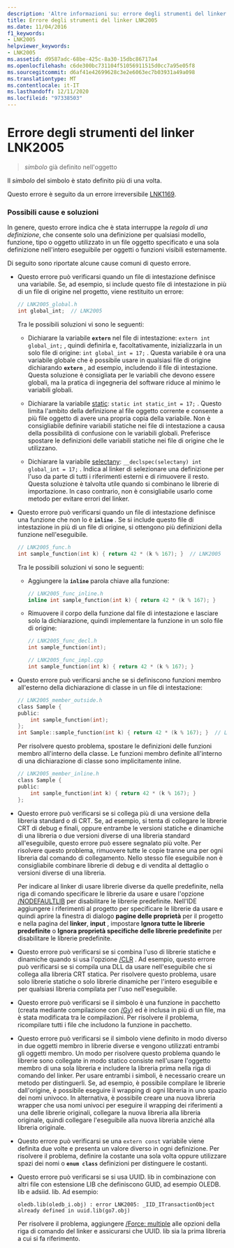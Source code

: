 ```yaml
---
description: 'Altre informazioni su: errore degli strumenti del linker LNK2005'
title: Errore degli strumenti del linker LNK2005
ms.date: 11/04/2016
f1_keywords:
- LNK2005
helpviewer_keywords:
- LNK2005
ms.assetid: d9587adc-68be-425c-8a30-15dbc86717a4
ms.openlocfilehash: c6de300bc731104f51056911515d0cc7a95e05f8
ms.sourcegitcommit: d6af41e42699628c3e2e6063ec7b03931a49a098
ms.translationtype: MT
ms.contentlocale: it-IT
ms.lasthandoff: 12/11/2020
ms.locfileid: "97338503"
---
```

# <a name="linker-tools-error-lnk2005"></a>Errore degli strumenti del linker LNK2005

> *simbolo* già definito nell'oggetto

Il *simbolo* del simbolo è stato definito più di una volta.

Questo errore è seguito da un errore irreversibile [LNK1169](../../error-messages/tool-errors/linker-tools-error-lnk1169.md).

### <a name="possible-causes-and-solutions"></a>Possibili cause e soluzioni

In genere, questo errore indica che è stata interruppe la *regola di una definizione*, che consente solo una definizione per qualsiasi modello, funzione, tipo o oggetto utilizzato in un file oggetto specificato e una sola definizione nell'intero eseguibile per oggetti o funzioni visibili esternamente.

Di seguito sono riportate alcune cause comuni di questo errore.

- Questo errore può verificarsi quando un file di intestazione definisce una variabile. Se, ad esempio, si include questo file di intestazione in più di un file di origine nel progetto, viene restituito un errore:

    ```h
    // LNK2005_global.h
    int global_int;  // LNK2005
    ```

   Tra le possibili soluzioni vi sono le seguenti:

  - Dichiarare la variabile **`extern`** nel file di intestazione: `extern int global_int;` , quindi definirla e, facoltativamente, inizializzarla in un solo file di origine: `int global_int = 17;` . Questa variabile è ora una variabile globale che è possibile usare in qualsiasi file di origine dichiarando **`extern`** , ad esempio, includendo il file di intestazione. Questa soluzione è consigliata per le variabili che devono essere globali, ma la pratica di ingegneria del software riduce al minimo le variabili globali.

  - Dichiarare la variabile [static](../../cpp/storage-classes-cpp.md#static): `static int static_int = 17;` . Questo limita l'ambito della definizione al file oggetto corrente e consente a più file oggetto di avere una propria copia della variabile. Non è consigliabile definire variabili statiche nei file di intestazione a causa della possibilità di confusione con le variabili globali. Preferisce spostare le definizioni delle variabili statiche nei file di origine che le utilizzano.

  - Dichiarare la variabile [selectany](../../cpp/selectany.md): `__declspec(selectany) int global_int = 17;` . Indica al linker di selezionare una definizione per l'uso da parte di tutti i riferimenti esterni e di rimuovere il resto. Questa soluzione è talvolta utile quando si combinano le librerie di importazione. In caso contrario, non è consigliabile usarlo come metodo per evitare errori del linker.

- Questo errore può verificarsi quando un file di intestazione definisce una funzione che non lo è **`inline`** . Se si include questo file di intestazione in più di un file di origine, si ottengono più definizioni della funzione nell'eseguibile.

    ```h
    // LNK2005_func.h
    int sample_function(int k) { return 42 * (k % 167); }  // LNK2005
    ```

   Tra le possibili soluzioni vi sono le seguenti:

  - Aggiungere la **`inline`** parola chiave alla funzione:

    ```h
    // LNK2005_func_inline.h
    inline int sample_function(int k) { return 42 * (k % 167); }
    ```

  - Rimuovere il corpo della funzione dal file di intestazione e lasciare solo la dichiarazione, quindi implementare la funzione in un solo file di origine:

    ```h
    // LNK2005_func_decl.h
    int sample_function(int);
    ```

    ```cpp
    // LNK2005_func_impl.cpp
    int sample_function(int k) { return 42 * (k % 167); }
    ```

- Questo errore può verificarsi anche se si definiscono funzioni membro all'esterno della dichiarazione di classe in un file di intestazione:

    ```h
    // LNK2005_member_outside.h
    class Sample {
    public:
        int sample_function(int);
    };
    int Sample::sample_function(int k) { return 42 * (k % 167); }  // LNK2005
    ```

   Per risolvere questo problema, spostare le definizioni delle funzioni membro all'interno della classe. Le funzioni membro definite all'interno di una dichiarazione di classe sono implicitamente inline.

    ```h
    // LNK2005_member_inline.h
    class Sample {
    public:
        int sample_function(int k) { return 42 * (k % 167); }
    };
    ```

- Questo errore può verificarsi se si collega più di una versione della libreria standard o di CRT. Se, ad esempio, si tenta di collegare le librerie CRT di debug e finali, oppure entrambe le versioni statiche e dinamiche di una libreria o due versioni diverse di una libreria standard all'eseguibile, questo errore può essere segnalato più volte. Per risolvere questo problema, rimuovere tutte le copie tranne una per ogni libreria dal comando di collegamento. Nello stesso file eseguibile non è consigliabile combinare librerie di debug e di vendita al dettaglio o versioni diverse di una libreria.

   Per indicare al linker di usare librerie diverse da quelle predefinite, nella riga di comando specificare le librerie da usare e usare l'opzione [/NODEFAULTLIB](../../build/reference/nodefaultlib-ignore-libraries.md) per disabilitare le librerie predefinite. Nell'IDE aggiungere i riferimenti al progetto per specificare le librerie da usare e quindi aprire la finestra di dialogo **pagine delle proprietà** per il progetto e nella pagina del **linker**, **input** , impostare **Ignora tutte le librerie predefinite** o **Ignora proprietà specifiche delle librerie predefinite** per disabilitare le librerie predefinite.

- Questo errore può verificarsi se si combina l'uso di librerie statiche e dinamiche quando si usa l'opzione [/CLR](../../build/reference/clr-common-language-runtime-compilation.md) . Ad esempio, questo errore può verificarsi se si compila una DLL da usare nell'eseguibile che si collega alla libreria CRT statica. Per risolvere questo problema, usare solo librerie statiche o solo librerie dinamiche per l'intero eseguibile e per qualsiasi libreria compilata per l'uso nell'eseguibile.

- Questo errore può verificarsi se il simbolo è una funzione in pacchetto (creata mediante compilazione con [/Gy](../../build/reference/gy-enable-function-level-linking.md)) ed è inclusa in più di un file, ma è stata modificata tra le compilazioni. Per risolvere il problema, ricompilare tutti i file che includono la funzione in pacchetto.

- Questo errore può verificarsi se il simbolo viene definito in modo diverso in due oggetti membro in librerie diverse e vengono utilizzati entrambi gli oggetti membro. Un modo per risolvere questo problema quando le librerie sono collegate in modo statico consiste nell'usare l'oggetto membro di una sola libreria e includere la libreria prima nella riga di comando del linker. Per usare entrambi i simboli, è necessario creare un metodo per distinguerli. Se, ad esempio, è possibile compilare le librerie dall'origine, è possibile eseguire il wrapping di ogni libreria in uno spazio dei nomi univoco. In alternativa, è possibile creare una nuova libreria wrapper che usa nomi univoci per eseguire il wrapping dei riferimenti a una delle librerie originali, collegare la nuova libreria alla libreria originale, quindi collegare l'eseguibile alla nuova libreria anziché alla libreria originale.

- Questo errore può verificarsi se una `extern const` variabile viene definita due volte e presenta un valore diverso in ogni definizione. Per risolvere il problema, definire la costante una sola volta oppure utilizzare spazi dei nomi o **`enum class`** definizioni per distinguere le costanti.

- Questo errore può verificarsi se si usa UUID. lib in combinazione con altri file con estensione LIB che definiscono GUID, ad esempio OLEDB. lib e adsiid. lib. Ad esempio:

    ```Output
    oledb.lib(oledb_i.obj) : error LNK2005: _IID_ITransactionObject
    already defined in uuid.lib(go7.obj)
    ```

   Per risolvere il problema, aggiungere [/Force: multiple](../../build/reference/force-force-file-output.md) alle opzioni della riga di comando del linker e assicurarsi che UUID. lib sia la prima libreria a cui si fa riferimento.
